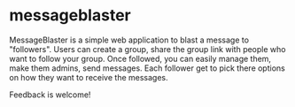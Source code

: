 messageblaster
==============

MessageBlaster is a simple web application to blast a message to "followers". 
Users can create a group, share the group link with people who want to follow your group. 
Once followed, you can easily manage them, make them admins, send messages.
Each follower get to pick there options on how they want to receive the messages.

Feedback is welcome!
